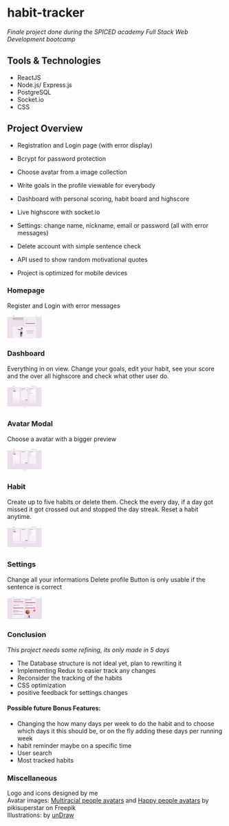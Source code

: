 # habit-tracker

_Finale project done during the SPICED academy Full Stack Web Development bootcamp_

## Tools & Technologies

-   ReactJS
-   Node.js/ Express.js
-   PostgreSQL
-   Socket.io
-   CSS

## Project Overview

-   Registration and Login page (with error display)
-   Bcrypt for password protection
-   Choose avatar from a image collection
-   Write goals in the profile viewable for everybody
-   Dashboard with personal scoring, habit board and highscore
-   Live highscore with socket.io
-   Settings: change name, nickname, email or password (all with error messages)
-   Delete account with simple sentence check
-   API used to show random motivational quotes

-   Project is optimized for mobile devices

### Homepage

Register and Login with error messages

<kbd><img src="client/public/gifs/01_habittracker_homepage.gif" width="80vw"/></kbd>

### Dashboard

Everything in on view. Change your goals, edit your habit, see your score and the over all highscore and check what other user do.

<kbd><img src="client/public/gifs/02_habittracker_dashboard.gif" width="80vw"/></kbd>

### Avatar Modal

Choose a avatar with a bigger preview

<kbd><img src="client/public/gifs/03_habittracker_avatar-modal.gif" width="80vw"/></kbd>

### Habit

Create up to five habits or delete them. Check the every day, if a day got missed it got crossed out and stopped the day streak. Reset a habit anytime.

<kbd><img src="client/public/gifs/04_habittracker_habits.gif" width="80vw"/></kbd>

### Settings

Change all your informations
Delete profile Button is only usable if the sentence is correct

<kbd><img src="client/public/gifs/05_habittracker_settings.gif" width="80vw"/></kbd>

### Conclusion

_This project needs some refining, its only made in 5 days_

-   The Database structure is not ideal yet, plan to rewriting it
-   Implementing Redux to easier track any changes
-   Reconsider the tracking of the habits
-   CSS optimization
-   positive feedback for settings changes

#### Possible future Bonus Features:

-   Changing the how many days per week to do the habit and to choose which days it this should be, or on the fly adding these days per running week
-   habit reminder maybe on a specific time
-   User search
-   Most tracked habits

### Miscellaneous

Logo and icons designed by me<br>
Avatar images: <a href="https://www.freepik.com/free-vector/happy-people-avatars_7085154.htm#query=profile&position=48&from_view=keyword">Multiracial people avatars</a> and
<a href="https://www.freepik.com/free-vector/multiracial-people-avatars_7085153.htm#query=profile&position=26&from_view=keyword">Happy people avatars</a> by pikisuperstar on Freepik<br>
Illustrations: by <a href="https://undraw.co/">unDraw</a>
